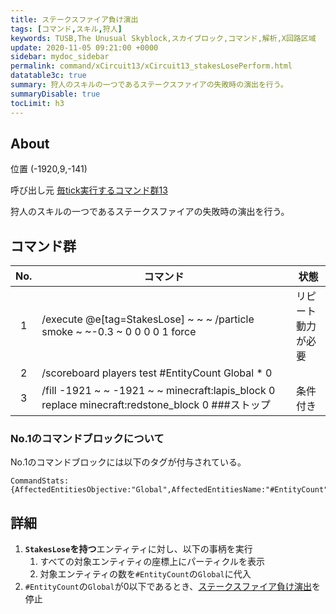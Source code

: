 ```yaml
---
title: ステークスファイア負け演出
tags: [コマンド,スキル,狩人]
keywords: TUSB,The Unusual Skyblock,スカイブロック,コマンド,解析,X回路区域
update: 2020-11-05 09:21:00 +0000
sidebar: mydoc_sidebar
permalink: command/xCircuit13/xCircuit13_stakesLosePerform.html
datatable3c: true
summary: 狩人のスキルの一つであるステークスファイアの失敗時の演出を行う。
summaryDisable: true
tocLimit: h3
---
```


## About

<span class="tagYellow">位置</span> (-1920,9,-141)

<span class="tagBlack">呼び出し元</span> [毎tick実行するコマンド群13]({{site.baseurl}}/command/xCircuit13/xCircuit13_command.html)

狩人のスキルの一つであるステークスファイアの失敗時の演出を行う。

## コマンド群

<div class="datatable3c-begin"></div>

|No.|コマンド|状態|
|:-:|-|-|
|1|/execute @e[tag=StakesLose] ~ ~ ~ /particle smoke ~ ~-0.3 ~ 0 0 0 0 1 force|リピート<br>動力が必要|
|2|/scoreboard players test #EntityCount Global * 0|
|3|/fill -1921 ~ ~ -1921 ~ ~ minecraft:lapis_block 0 replace minecraft:redstone_block 0 ###ストップ|条件付き|

<div class="datatable3c-end"></div>

### No.1のコマンドブロックについて

No.1のコマンドブロックには以下のタグが付与されている。

```mcfunction
CommandStats:{AffectedEntitiesObjective:"Global",AffectedEntitiesName:"#EntityCount"}
```

## 詳細

1. **`StakesLose`を持つ**エンティティに対し、以下の事柄を実行
   1. すべての対象エンティティの座標上にパーティクルを表示
   2. 対象エンティティの数を`#EntityCount`の`Global`に代入
2. `#EntityCount`の`Global`が0以下であるとき、[ステークスファイア負け演出](#about)を停止
